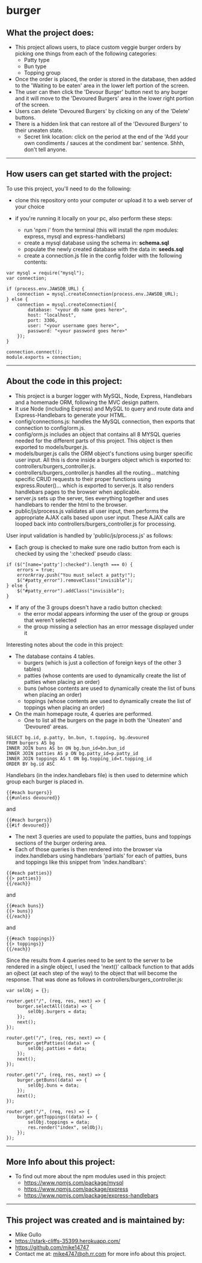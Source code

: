 # burger

## What the project does:

* This project allows users, to place custom veggie burger orders by picking one things from each of the following categories:
  * Patty type
  * Bun type
  * Topping group
* Once the order is placed, the order is stored in the database, then added to the 'Waiting to be eaten' area in the lower left portion of the screen.
* The user can then click the 'Devour Burger' button next to any burger and it will move to the 'Devoured Burgers' area in the lower right portion of the screen.
* Users can delete 'Devoured Burgers' by clicking on any of the 'Delete' buttons.
* There is a hidden link that can restore all of the 'Devoured Burgers' to their uneaten state.
  * Secret link location: click on the period at the end of the 'Add your own condiments / sauces at the condiment bar.' sentence. Shhh, don't tell anyone.

---

## How users can get started with the project:

To use this project, you'll need to do the following:

* clone this repository onto your computer or upload it to a web server of your choice

* if you're running it locally on your pc, also perform these steps:

    * run 'npm i' from the terminal (this will install the npm modules: express, mysql and express-handlebars)
    * create a mysql database using the schema in: **schema.sql**
    * populate the newly created database with the data in: **seeds.sql**
    * create a connection.js file in the config folder with the following contents:

```
var mysql = require("mysql");
var connection;

if (process.env.JAWSDB_URL) {
    connection = mysql.createConnection(process.env.JAWSDB_URL);
} else {
    connection = mysql.createConnection({
        database: "<your db name goes here>",
        host: "localhost",
        port: 3306,
        user: "<your username goes here>",
        password: "<your password goes here>"
    });
}

connection.connect();
module.exports = connection;
```

---

## About the code in this project:

*  This project is a burger logger with MySQL, Node, Express, Handlebars and a homemade ORM, following the MVC design pattern.
*  It use Node (including Express) and MySQL to query and route data and Express-Handlebars to generate your HTML.
  * config/connections.js: handles the MySQL connection, then exports that connection to config/orm.js.
  * config/orm.js includes an object that contains all 8 MYSQL queries needed for the different parts of this project. This object is then exported to models/burger.js.
  * models/burger.js calls the ORM object's functions using burger specific user input. All this is done inside a burgers object which is exported to: controllers/burgers_controller.js.
  * controllers/burgers_controller.js handles all the routing... matching specific CRUD requests to their proper functions using express.Router()... which is exported to server.js. It also renders handlebars pages to the browser when applicable.
  * server.js sets up the server, ties everything together and uses handlebars to render the html to the browser.
  * public/js/process.js validates all user input, then performs the appropriate AJAX calls based upon user input. These AJAX calls are looped back into controllers/burgers_controller.js for processing.

User input validation is handled by 'public/js/process.js' as follows:
* Each group is checked to make sure one radio button from each is checked by using the ':checked' pseudo class:
```
if ($("[name='patty']:checked").length === 0) {
    errors = true;
    errorArray.push("You must select a patty!");
    $("#patty_error").removeClass("invisible");
} else {
    $("#patty_error").addClass("invisible");
}
```
* If any of the 3 groups doesn't have a radio button checked:
  * the error modal appears informing the user of the group or groups that weren't selected
  * the group missing a selection has an error message displayed under it

Interesting notes about the code in this project:
* The database contains 4 tables.
  * burgers (which is just a collection of foreign keys of the other 3 tables)
  * patties (whose contents are used to dynamically create the list of patties when placing an order)
  * buns (whose contents are used to dynamically create the list of buns when placing an order)
  * toppings (whose contents are used to dynamically create the list of toppings when placing an order)
* On the main homepage route, 4 queries are performed.
  * One to list all the burgers on the page in both the 'Uneaten' and 'Devoured' areas.

```
SELECT bg.id, p.patty, bn.bun, t.topping, bg.devoured 
FROM burgers AS bg 
INNER JOIN buns AS bn ON bg.bun_id=bn.bun_id 
INNER JOIN patties AS p ON bg.patty_id=p.patty_id 
INNER JOIN toppings AS t ON bg.topping_id=t.topping_id 
ORDER BY bg.id ASC
```
Handlebars (in the index.handlebars file) is then used to determine which group each burger is placed in.
```
{{#each burgers}}
{{#unless devoured}}
```
and
```
{{#each burgers}}
{{#if devoured}}
```
  * The next 3 queries are used to populate the patties, buns and toppings sections of the burger ordering area.
  * Each of those queries is then rendered into the browser via index.handlebars using handlebars 'partials' for each of patties, buns and toppings like this snippet from 'index.handlbars':
```
{{#each patties}}
{{> patties}}
{{/each}}
```
and
```
{{#each buns}}
{{> buns}}
{{/each}}
```
and
```
{{#each toppings}}
{{> toppings}}
{{/each}}
```

Since the results from 4 queries need to be sent to the server to be rendered in a single object, I used the 'next()' callback function to that adds an ojbect (at each step of the way) to the object that will become the response. That was done as follows in controllers/burgers_controller.js:

```
var selObj = {};

router.get("/", (req, res, next) => {
    burger.selectAll((data) => {
        selObj.burgers = data;
    });
    next();
});

router.get("/", (req, res, next) => {
    burger.getPatties((data) => {
        selObj.patties = data;
    });
    next();
});

router.get("/", (req, res, next) => {
    burger.getBuns((data) => {
        selObj.buns = data;
    });
    next();
});

router.get("/", (req, res) => {
    burger.getToppings((data) => {
        selObj.toppings = data;
        res.render("index", selObj);
    });
});
```
---

## More Info about this project:

* To find out more about the npm modules used in this project:
  * https://www.npmjs.com/package/mysql
  * https://www.npmjs.com/package/express
  * https://www.npmjs.com/package/express-handlebars

---

## This project was created and is maintained by:

* Mike Gullo
* https://stark-cliffs-35399.herokuapp.com/
* https://github.com/mike14747
* Contact me at: mike4747@oh.rr.com for more info about this project.